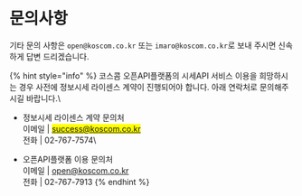# 문의사항

기타 문의 사항은 `open@koscom.co.kr` 또는 `imaro@koscom.co.kr`로 보내 주시면 신속하게 답변 드리겠습니다.



{% hint style="info" %}
코스콤 오픈API플랫폼의 시세API 서비스 이용을 희망하시는 경우 사전에 정보시세 라이센스 계약이 진행되어야 합니다. 아래 연락처로 문의해주시길 바랍니다.\


* 정보시세 라이센스 계약 문의처\
  이메일   |    <mark style="color:blue;">success@koscom.co.kr</mark>\
  전화       |    02-767-7574\

* 오픈API플랫폼 이용 문의처\
  &#x20;이메일  |    [open@koscom.co.kr](mailto:open@koscom.co.kr) \
  &#x20;전화      |    02-767-7913
{% endhint %}

